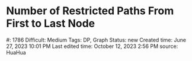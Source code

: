 # Number of Restricted Paths From First to Last Node

#: 1786
Difficult: Medium
Tags: DP, Graph
Status: new
Created time: June 27, 2023 10:01 PM
Last edited time: October 12, 2023 2:56 PM
source: HuaHua